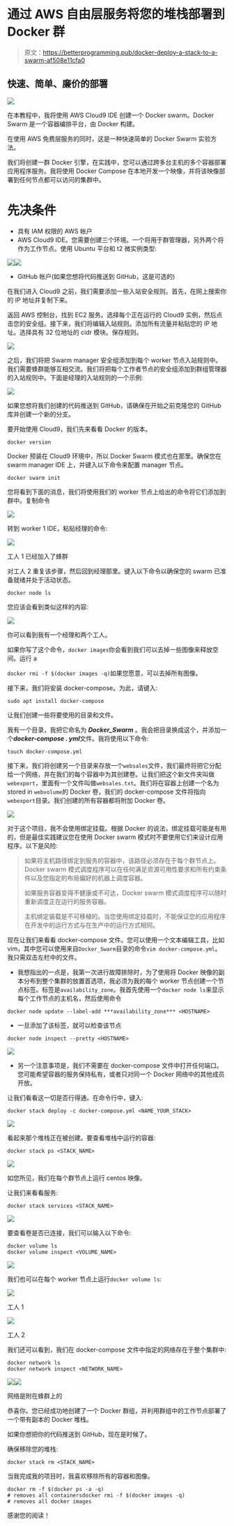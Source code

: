 # 通过 AWS 自由层服务将您的堆栈部署到 Docker 群

> 原文：<https://betterprogramming.pub/docker-deploy-a-stack-to-a-swarm-af508e11cfa0>

## 快速、简单、廉价的部署

![](img/dcc66c06267d5208619bd25519fa2d8c.png)

在本教程中，我将使用 AWS Cloud9 IDE 创建一个 Docker swarm。Docker Swarm 是一个容器编排平台，由 Docker 构建。

在使用 AWS 免费层服务的同时，这是一种快速简单的 Docker Swarm 实验方法。

我们将创建一群 Docker 引擎，在实践中，您可以通过跨多台主机的多个容器部署应用程序服务。我将使用 Docker Compose 在本地开发一个映像，并将该映像部署到任何节点都可以访问的集群中。

# **先决条件**

*   具有 IAM 权限的 AWS 帐户
*   AWS Cloud9 IDE。您需要创建三个环境。一个将用于群管理器，另外两个将作为工作节点。使用 Ubuntu 平台和 t2 微实例类型:

![](img/62506e8804ded125752076441866fb10.png)![](img/c70419a5d077ec54f7a82a1cdb038120.png)

*   GitHub 帐户(如果您想将代码推送到 GitHub，这是可选的)

在我们进入 Cloud9 之前，我们需要添加一些入站安全规则。首先，在网上搜索你的 IP 地址并复制下来。

返回 AWS 控制台，找到 EC2 服务。选择每个正在运行的 Cloud9 实例，然后点击您的安全组。接下来，我们将编辑入站规则。添加所有流量并粘贴您的 IP 地址。选择具有 32 位地址的 cidr 模块。保存规则。

![](img/41f56ca8df02ff6395e19d54c746d407.png)

之后，我们将把 Swarm manager 安全组添加到每个 worker 节点入站规则中。我们需要蜂群能够互相交流。我们将把每个工作者节点的安全组添加到群组管理器的入站规则中。下面是经理的入站规则的一个示例:

![](img/5a861aac4e18c088f215627d44db020b.png)

如果您想将我们创建的代码推送到 GitHub，请确保在开始之前克隆您的 GitHub 库并创建一个新的分支。

要开始使用 Cloud9，我们先来看看 Docker 的版本。

```
docker version
```

Docker 预装在 Cloud9 环境中，所以 Docker Swarm 模式也在那里。确保您在 swarm manager IDE 上，并键入以下命令来配置 manager 节点。

```
docker swarm init
```

您将看到下面的消息，我们将使用我们的 worker 节点上给出的命令将它们添加到群中。复制命令

![](img/5063d64ec7e81118ab36b2cf076b82f2.png)

转到 worker 1 IDE，粘贴经理的命令:

![](img/98a697a92256473df6b4127247b72927.png)

工人 1 已经加入了蜂群

对工人 2 重复该步骤，然后回到经理那里。键入以下命令以确保您的 swarm 已准备就绪并处于活动状态。

```
docker node ls
```

您应该会看到类似这样的内容:

![](img/525e4c6ddc256ee237a67278776e418c.png)

你可以看到我有一个经理和两个工人。

如果你写了这个命令，`docker images`你会看到我们可以去掉一些图像来释放空间。运行 a

`docker rmi -f $(docker images -q)`如果您愿意，可以去掉所有图像。

接下来，我们将安装 docker-compose。为此，请键入:

```
sudo apt install docker-compose
```

让我们创建一些将要使用的目录和文件。

我有一个目录，我把它命名为 ***Docker_Swarm*** 。我会把目录换成这个，并添加一个***docker-compose . yml***文件。我将使用以下命令:

```
touch docker-compose.yml
```

接下来，我们将创建另一个目录来存放一个`websales`文件，我们最终将把它分配给一个网络，并在我们的每个容器中为其创建卷。让我们把这个新文件夹叫做`webexport`，里面有一个文件叫做`websales.txt`。我们将在容器上创建一个名为 stored in `webvolume`的 Docker 卷，我们的 docker-compose 文件将指向`webexport`目录。我们创建的所有容器都将附加 Docker 卷。

![](img/666cb382294d15b70d95564331f06194.png)

对于这个项目，我不会使用绑定挂载。根据 Docker 的说法，绑定挂载可能是有用的，但是最佳实践建议您在使用 Docker swarm 模式时不要使用它们来设计应用程序。以下是风险:

> 如果将主机路径绑定到服务的容器中，该路径必须存在于每个群节点上。Docker swarm 模式调度程序可以在任何满足资源可用性要求和所有约束条件以及您指定的布局偏好的机器上调度容器。
> 
> 如果服务容器变得不健康或不可达，Docker swarm 模式调度程序可以随时重新调度正在运行的服务容器。
> 
> 主机绑定装载是不可移植的。当您使用绑定挂载时，不能保证您的应用程序在开发中的运行方式与在生产中的运行方式相同。

现在让我们来看看 docker-compose 文件。您可以使用一个文本编辑工具，比如 vim，其中您可以使用来自`Docker_Swarm`目录的命令`vim docker-compose.yml`。我只需双击左栏中的文件。

*   我想指出的一点是，我第一次进行故障排除时，为了使用将 Docker 映像的副本分布到整个集群的放置首选项，我必须为我的每个 worker 节点创建一个节点标签。标签是`availability_zone`。我首先使用一个`docker node ls`来显示每个工作节点的主机名，然后使用命令

```
docker node update --label-add ***availability_zone*** <HOSTNAME>
```

*   一旦添加了该标签，就可以检查该节点

```
docker node inspect --pretty <HOSTNAME>
```

![](img/93a1392bd8a294fc2573f0fb40ca474b.png)

*   另一个注意事项是，我们不需要在 docker-compose 文件中打开任何端口。您可能希望容器的服务保持私有，或者只对同一个 Docker 网络中的其他成员开放。

让我们看看这一切是否行得通。在命令行中，键入:

```
docker stack deploy -c docker-compose.yml <NAME_YOUR_STACK>
```

![](img/4460b0fa3670fda2ead513d481886a19.png)

看起来那个堆栈正在被创建。要查看堆栈中运行的容器:

```
docker stack ps <STACK_NAME>
```

![](img/37edbe69527914987ced606e073e13ff.png)

如您所见，我们在每个群节点上运行 centos 映像。

让我们来看看服务:

```
docker stack services <STACK_NAME>
```

![](img/64e541d12ed9e46e044f59cb6b289cfe.png)

要查看卷是否已连接，我们可以输入以下命令:

```
docker volume ls
docker volume inspect <VOLUME_NAME>
```

![](img/3458a6b1135946fd25f42ec84e3b0e34.png)

我们也可以在每个 worker 节点上运行`docker volume ls`:

![](img/9fdbb5afdff7a82c90744ec659a8fe03.png)

工人 1

![](img/6dbcdc24e7495265af057f86ce90e0fb.png)

工人 2

我们还可以看到，我们在 docker-compose 文件中指定的网络存在于整个集群中:

```
docker network ls
docker network inspect <NETWORK_NAME>
```

![](img/61e9d1d86e7ced9a5b08d43448ad571e.png)![](img/d149cdae4693fab5bdfe49984bf36cc3.png)

网络是附在蜂群上的

恭喜你。您已经成功地创建了一个 Docker 群组，并利用群组中的工作节点部署了一个带有副本的 Docker 堆栈。

如果你想把你的代码推送到 GitHub，现在是时候了。

确保移除您的堆栈:

```
docker stack rm <STACK_NAME> 
```

当我完成我的项目时，我喜欢移除所有的容器和图像。

```
docker rm -f $(docker ps -a -q) 
# removes all containersdocker rmi -f $(docker images -q)
# removes all docker images
```

感谢您的阅读！